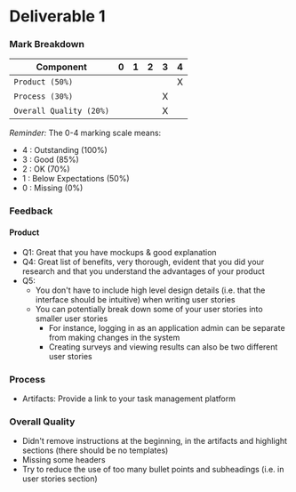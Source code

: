 # Deliverable 1

### Mark Breakdown

| Component   | 0    |  1   |  2   |  3   |  4   |
| ----------- | ---- | ---- | ---- | ---- | ---- |
| `Product (50%)` |  |   |   |  | X  |
| `Process (30%)` |   |   |  | X |   |
| `Overall Quality (20%)` |   |   | | X  |   |


_Reminder:_ The 0-4 marking scale means:

 * 4 : Outstanding (100%)
 * 3 : Good (85%)
 * 2 : OK (70%)
 * 1 : Below Expectations (50%)
 * 0 : Missing (0%)

### Feedback

#### Product
- Q1: Great that you have mockups & good explanation
- Q4: Great list of benefits, very thorough, evident that you did your research and that you understand the advantages of your product
- Q5: 
    - You don't have to include high level design details (i.e. that the interface should be intuitive) when writing user stories
    - You can potentially break down some of your user stories into smaller user stories 
        - For instance, logging in as an application admin can be separate from making changes in the system
        - Creating surveys and viewing results can also be two different user stories

### Process
- Artifacts: Provide a link to your task management platform

### Overall Quality
- Didn't remove instructions at the beginning, in the artifacts and highlight sections (there should be no templates) 
- Missing some headers 
- Try to reduce the use of too many bullet points and subheadings (i.e. in user stories section)
